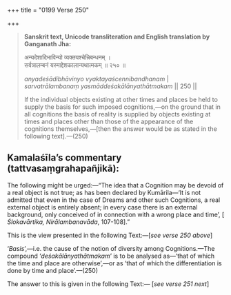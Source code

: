 +++
title = "0199 Verse 250"

+++
> **Sanskrit text, Unicode transliteration and English translation by Ganganath Jha:** 
>
> अन्यदेशादिभाविन्यो व्यक्तयश्चेन्निबन्धनम् ।  
> सर्वत्रालम्बनं यस्माद्देशकालान्यथात्मकम् ॥ २५० ॥ 
>
> *anyadeśādibhāvinyo vyaktayaścennibandhanam* \|  
> *sarvatrālambanaṃ yasmāddeśakālānyathātmakam* \|\| 250 \|\| 
>
> If the individual objects existing at other times and places be held to supply the basis for such imposed cognitions,—on the ground that in all cognitions the basis of reality is supplied by objects existing at times and places other than those of the appearance of the cognitions themselves,—[then the answer would be as stated in the following text].—(250)



## Kamalaśīla’s commentary (tattvasaṃgrahapañjikā):

The following might be urged:—“The idea that a Cognition may be devoid of a real object is not true; as has been declared by Kumārila—‘It is not admitted that even in the case of Dreams and other such Cognitions, a real external object is entirely absent; in every case there is an external background, only conceived of in connection with a wrong place and time’, [ *Ślokavārtika, Nirālambanavāda*, 107-108].”

This is the view presented in the following Text:—[*see verse 250 above*]

‘*Basis*’,—i.e. the cause of the notion of diversity among Cognitions.—The compound ‘*deśakālānyathātmakam*’ is to be analysed as—‘that of which the time and place are otherwise’,—or as ‘that of which the differentiation is done by time and place’.—(250)

The answer to this is given in the following Text:— [*see verse 251 next*]


